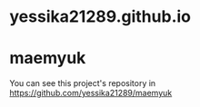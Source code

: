 # yessika21289.github.io

# maemyuk
You can see this project's repository in https://github.com/yessika21289/maemyuk
